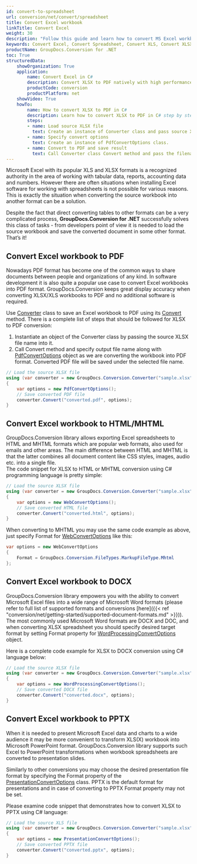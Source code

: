 ```yaml
---
id: convert-to-spreadsheet
url: conversion/net/convert/spreadsheet
title: Convert Excel workbook
linkTitle: Convert Excel
weight: 30
description: "Follow this guide and learn how to convert MS Excel workbooks - XLSX, XLS, XLSB using C# language and GroupDocs.Conversion for .NET."
keywords: Convert Excel, Convert Spreadsheet, Convert XLS, Convert XLSX
productName: GroupDocs.Conversion for .NET
toc: True
structuredData:
    showOrganization: True
    application:    
        name: Convert Excel in C#    
        description: Convert XLSX to PDF natively with high performance using C# language and GroupDocs.Conversion for .NET APIs
        productCode: conversion
        productPlatform: net 
    showVideo: True
    howTo:
        name: How to convert XLSX to PDF in C# 
        description: Learn how to convert XLSX to PDF in C# step by step
        steps:
        - name: Load source XLSX file 
          text: Create an instance of Converter class and pass source XLSX file path as a constructor parameter. You may specify absolute or relative file path as per your requirements. 
        - name: Specify convert options 
          text: Create an instance of PdfConvertOptions class.
        - name: Convert to PDF and save result 
          text: Call Converter class Convert method and pass the filename for the converted PDF file and the PdfConvertOptions object from the previous step as parameters.
---
```


Microsoft Excel with its popular XLS and XLSX formats is a recognized authority in the area of working with tabular data, reports, accounting data and numbers. However there are often situations when installing Excel software for working with spreadsheets is not possible for various reasons. This is exactly the situation when converting the source workbook into another format can be a solution.  

Despite the fact that direct converting tables to other formats can be a very complicated process, **GroupDocs.Conversion for .NET** successfully solves this class of tasks - from developers point of view it is needed to load the source workbook and save the converted document in some other format. That’s it!

## Convert Excel workbook to PDF

Nowadays PDF format has become one of the common ways to share documents between people and organizations of any kind. In software development it is also quite a popular use case to convert Excel workbooks into PDF format. GroupDocs.Conversion keeps great display accuracy when converting XLSX/XLS workbooks to PDF and no additional software is required.  

Use [Converter](https://reference.groupdocs.com/conversion/net/groupdocs.conversion/converter) class to save an Excel workbook to PDF using its [Convert](https://reference.groupdocs.com/conversion/net/groupdocs.conversion/converter/convert/#convert_16) method. There is a complete list of steps that should be followed for XLSX to PDF conversion:  

1. Instantiate an object of the Converter class by passing the source XLSX file name into it.
2. Call Convert method and specify output file name along with [PdfConvertOptions](https://reference.groupdocs.com/conversion/net/groupdocs.conversion.options.convert/pdfconvertoptions) object as we are converting the workbook into PDF format. Converted PDF file will be saved under the selected file name.  

```csharp
// Load the source XLSX file
using (var converter = new GroupDocs.Conversion.Converter("sample.xlsx"))
{
    var options = new PdfConvertOptions();
    // Save converted PDF file
    converter.Convert("converted.pdf", options);
}
```

## Convert Excel workbook to HTML/MHTML

GroupDocs.Conversion library allows exporting Excel spreadsheets to HTML and MHTML formats which are popular web formats, also used for emails and other areas.
The main difference between HTML and MHTML is that the latter combines all document content like CSS styles, images, audio etc. into a single file.  
The code snippet for XLSX to HTML or MHTML conversion using C# programming language is pretty simple:  

```csharp
// Load the source XLSX file
using (var converter = new GroupDocs.Conversion.Converter("sample.xlsx"))
{
    var options = new WebConvertOptions();
    // Save converted HTML file
    converter.Convert("converted.html", options);
}
```

When converting to MHTML you may use the same code example as above, just specify Format for [WebConvertOptions](https://reference.groupdocs.com/conversion/net/groupdocs.conversion.options.convert/webconvertoptions) like this:  

```csharp
var options = new WebConvertOptions
{  
    Format = GroupDocs.Conversion.FileTypes.MarkupFileType.Mhtml
};
```

## Convert Excel workbook to DOCX

GroupDocs.Conversion library empowers you with the ability to convert Microsoft Excel files into a wide range of Microsoft Word formats (please refer to full list of supported formats and conversions [here]({{< ref "conversion/net/getting-started/supported-document-formats.md" >}})). The most commonly used Microsoft Word formats are DOCX and DOC, and when converting XLSX spreadsheet you should specify desired target format by setting Format property for [WordProcessingConvertOptions](https://reference.groupdocs.com/conversion/net/groupdocs.conversion.options.convert/wordprocessingconvertoptions) object.  

Here is a complete code example for XLSX to DOCX conversion using C# language below:

```csharp
// Load the source XLSX file
using (var converter = new GroupDocs.Conversion.Converter("sample.xlsx"))
{
    var options = new WordProcessingConvertOptions();
    // Save converted DOCX file
    converter.Convert("converted.docx", options);
}
```

## Convert Excel workbook to PPTX

When it is needed to present Microsoft Excel data and charts to a wide audience it may be more convenient to transform XLS(X) workbook into Microsoft PowerPoint format. GroupDocs.Conversion library supports such Excel to PowerPoint transformations when workbook spreadsheets are converted to presentation slides.  

Similarly to other conversions you may choose the desired presentation file format by specifying the Format property of the [PresentationConvertOptions](https://reference.groupdocs.com/conversion/net/groupdocs.conversion.options.convert/presentationconvertoptions) class. PPTX is the default format for presentations and in case of converting to PPTX Format property may not be set.  

Please examine code snippet that demonstrates how to convert XLSX to PPTX using C# language:  

```csharp
// Load the source XLS file
using (var converter = new GroupDocs.Conversion.Converter("sample.xlsx"))
{
    var options = new PresentationConvertOptions();
    // Save converted PPTX file
    converter.Convert("converted.pptx", options);
}
```
